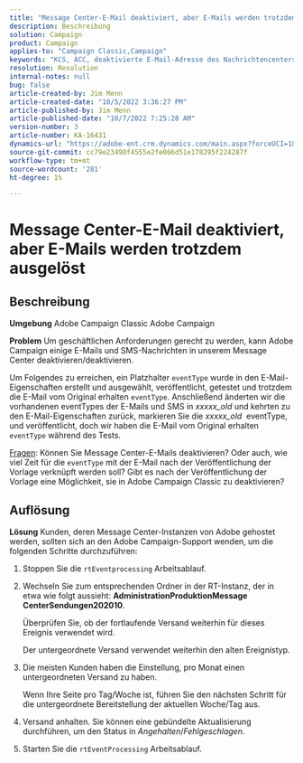 ```yaml
---
title: "Message Center-E-Mail deaktiviert, aber E-Mails werden trotzdem ausgelöst"
description: Beschreibung
solution: Campaign
product: Campaign
applies-to: "Campaign Classic,Campaign"
keywords: "KCS, ACC, deaktivierte E-Mail-Adresse des Nachrichtencenters, ausgelöste E-Mails, Adobe Campaign Classic, Adobe Campaign, Fehlerbehebung"
resolution: Resolution
internal-notes: null
bug: false
article-created-by: Jim Menn
article-created-date: "10/5/2022 3:36:27 PM"
article-published-by: Jim Menn
article-published-date: "10/7/2022 7:25:28 AM"
version-number: 3
article-number: KA-16431
dynamics-url: "https://adobe-ent.crm.dynamics.com/main.aspx?forceUCI=1&pagetype=entityrecord&etn=knowledgearticle&id=59385078-c344-ed11-bba1-000d3a3064b8"
source-git-commit: cc79e23498f4555e2fe066d51e178295f224287f
workflow-type: tm+mt
source-wordcount: '281'
ht-degree: 1%

---
```


# Message Center-E-Mail deaktiviert, aber E-Mails werden trotzdem ausgelöst

## Beschreibung


<b>Umgebung</b>
Adobe Campaign Classic Adobe Campaign

<b>Problem</b>
Um geschäftlichen Anforderungen gerecht zu werden, kann Adobe Campaign einige E-Mails und SMS-Nachrichten in unserem Message Center deaktivieren/deaktivieren.

Um Folgendes zu erreichen, ein Platzhalter `eventType` wurde in den E-Mail-Eigenschaften erstellt und ausgewählt, veröffentlicht, getestet und trotzdem die E-Mail vom Original erhalten `eventType`.
Anschließend änderten wir die vorhandenen eventTypes der E-Mails und SMS in *xxxxx_old* und kehrten zu den E-Mail-Eigenschaften zurück, markieren Sie die *xxxxx_old*  eventType, und veröffentlicht, doch wir haben die E-Mail vom Original erhalten `eventType` während des Tests.

<u>Fragen</u>: Können Sie Message Center-E-Mails deaktivieren?
Oder auch, wie viel Zeit für die `eventType` mit der E-Mail nach der Veröffentlichung der Vorlage verknüpft werden soll?
Gibt es nach der Veröffentlichung der Vorlage eine Möglichkeit, sie in Adobe Campaign Classic zu deaktivieren?


## Auflösung


<b>Lösung</b>
Kunden, deren Message Center-Instanzen von Adobe gehostet werden, sollten sich an den Adobe Campaign-Support wenden, um die folgenden Schritte durchzuführen:

1. Stoppen Sie die `rtEventprocessing` Arbeitsablauf.
2. Wechseln Sie zum entsprechenden Ordner in der RT-Instanz, der in etwa wie folgt aussieht: <b>Administration</b><b>Produktion</b><b>Message Center</b><b>Sendungen</b><b>2020</b><b>10</b>.

   Überprüfen Sie, ob der fortlaufende Versand weiterhin für dieses Ereignis verwendet wird.

   Der untergeordnete Versand verwendet weiterhin den alten Ereignistyp.
3. Die meisten Kunden haben die Einstellung, pro Monat einen untergeordneten Versand zu haben.

   Wenn Ihre Seite pro Tag/Woche ist, führen Sie den nächsten Schritt für die untergeordnete Bereitstellung der aktuellen Woche/Tag aus.
4. Versand anhalten. Sie können eine gebündelte Aktualisierung durchführen, um den Status in *Angehalten*/*Fehlgeschlagen*.
5. Starten Sie die `rtEventProcessing` Arbeitsablauf.

